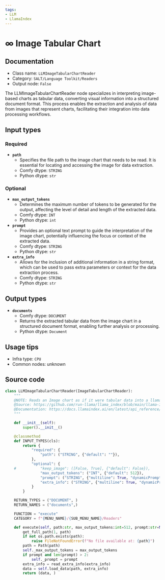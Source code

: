 ```yaml
---
tags:
- LLM
- LlamaIndex
---
```


# ∞ Image Tabular Chart
## Documentation
- Class name: `LLMImageTabularChartReader`
- Category: `SALT/Language Toolkit/Readers`
- Output node: `False`

The LLMImageTabularChartReader node specializes in interpreting image-based charts as tabular data, converting visual information into a structured document format. This process enables the extraction and analysis of data from images that represent charts, facilitating their integration into data processing workflows.
## Input types
### Required
- **`path`**
    - Specifies the file path to the image chart that needs to be read. It is essential for locating and accessing the image for data extraction.
    - Comfy dtype: `STRING`
    - Python dtype: `str`
### Optional
- **`max_output_tokens`**
    - Determines the maximum number of tokens to be generated for the output, affecting the level of detail and length of the extracted data.
    - Comfy dtype: `INT`
    - Python dtype: `int`
- **`prompt`**
    - Provides an optional text prompt to guide the interpretation of the image chart, potentially influencing the focus or context of the extracted data.
    - Comfy dtype: `STRING`
    - Python dtype: `str`
- **`extra_info`**
    - Allows for the inclusion of additional information in a string format, which can be used to pass extra parameters or context for the data extraction process.
    - Comfy dtype: `STRING`
    - Python dtype: `str`
## Output types
- **`documents`**
    - Comfy dtype: `DOCUMENT`
    - Returns the extracted tabular data from the image chart in a structured document format, enabling further analysis or processing.
    - Python dtype: `Document`
## Usage tips
- Infra type: `CPU`
- Common nodes: unknown


## Source code
```python
class LLMImageTabularChartReader(ImageTabularChartReader):
    """
    @NOTE: Reads an Image chart as if it were tabular data into a llama_index Document
    @Source: https://github.com/run-llama/llama_index/blob/main/llama-index-integrations/readers/llama-index-readers-file/llama_index/readers/file/image_deplot/base.py
    @Documentation: https://docs.llamaindex.ai/en/latest/api_reference/readers/file/#llama_index.readers.file.ImageTabularChartReader
    """

    def __init__(self):
        super().__init__()

    @classmethod
    def INPUT_TYPES(cls):
        return {
            "required": {
                "path": ("STRING", {"default": ""}),
            },
            "optional": {
    #			"keep_image": ([False, True], {"default": False}),
                "max_output_tokens": ("INT", {"default": 512}),
                "prompt": ("STRING", {"multiline": True, "dynamicPrompts": False, "default": ""}),
                "extra_info": ("STRING", {"multiline": True, "dynamicPrompts": False, "default": "{}"}),
            }
        }

    RETURN_TYPES = ("DOCUMENT", )
    RETURN_NAMES = ("documents",)

    FUNCTION = "execute"
    CATEGORY = f"{MENU_NAME}/{SUB_MENU_NAME}/Readers"

    def execute(self, path:str, max_output_tokens:int=512, prompt:str=None, extra_info:str="{}"):
        get_full_path(1, path)
        if not os.path.exists(path):
            raise FileNotFoundError(f"No file available at: {path}")
        path = Path(path)
        self._max_output_tokens = max_output_tokens
        if prompt and len(prompt) > 2:
            self._prompt = prompt
        extra_info = read_extra_info(extra_info)
        data = self.load_data(path, extra_info)
        return (data, )

```

